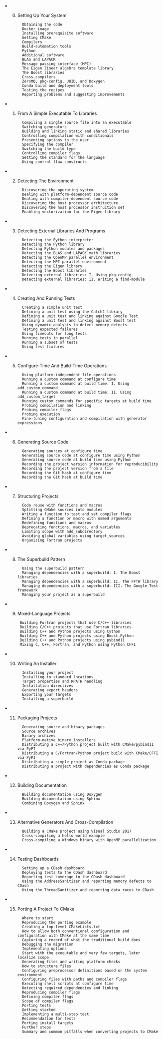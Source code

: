 - 00. Setting Up Your System

            Obtaining the code
            Docker image
            Installing prerequisite software
            Getting CMake
            Compilers
            Build-automation tools
            Python
            Additional software
            BLAS and LAPACK
            Message passing interface (MPI)
            The Eigen linear algebra template library
            The Boost libraries
            Cross-compilers
            ZeroMQ, pkg-config, UUID, and Doxygen
            Conda build and deployment tools
            Testing the recipes
            Reporting problems and suggesting improvements

- 01. From A Simple Executable To Libraries

            Compiling a single source file into an executable
            Switching generators
            Building and linking static and shared libraries
            Controlling compilation with conditionals
            Presenting options to the user
            Specifying the compiler
            Switching the build type
            Controlling compiler flags
            Setting the standard for the language
            Using control flow constructs

- 02. Detecting The Environment
           
            Discovering the operating system
            Dealing with platform-dependent source code
            Dealing with compiler-dependent source code
            Discovering the host processor architecture
            Discovering the host processor instruction set
            Enabling vectorization for the Eigen library

- 03. Detecting External Libraries And Programs
           
            Detecting the Python interpreter
            Detecting the Python library
            Detecting Python modules and packages
            Detecting the BLAS and LAPACK math libraries
            Detecting the OpenMP parallel environment
            Detecting the MPI parallel environment
            Detecting the Eigen library
            Detecting the Boost libraries
            Detecting external libraries: I. Using pkg-config
            Detecting external libraries: II. Writing a find-module

- 04. Creating And Running Tests
           
            Creating a simple unit test
            Defining a unit test using the Catch2 library
            Defining a unit test and linking against Google Test
            Defining a unit test and linking against Boost test
            Using dynamic analysis to detect memory defects
            Testing expected failures
            Using timeouts for long tests
            Running tests in parallel
            Running a subset of tests
            Using test fixtures

- 05. Configure-Time And Build-Time Operations
           
            Using platform-independent file operations
            Running a custom command at configure time
            Running a custom command at build time: I. Using add_custom_command
            Running a custom command at build time: II. Using add_custom_target
            Running custom commands for specific targets at build time
            Probing compilation and linking
            Probing compiler flags
            Probing execution
            Fine-tuning configuration and compilation with generator expressions

- 06. Generating Source Code
           
            Generating sources at configure time
            Generating source code at configure time using Python
            Generating source code at build time using Python
            Recording the project version information for reproducibility
            Recording the project version from a file
            Recording the Git hash at configure time
            Recording the Git hash at build time

- 07. Structuring Projects
           
            Code reuse with functions and macros
            Splitting CMake sources into modules
            Writing a function to test and set compiler flags
            Defining a function or macro with named arguments
            Redefining functions and macros
            Deprecating functions, macros, and variables
            Limiting scope with add_subdirectory
            Avoiding global variables using target_sources
            Organizing Fortran projects

- 08. The Superbuild Pattern
           
            Using the superbuild pattern
            Managing dependencies with a superbuild: I. The Boost libraries
            Managing dependencies with a superbuild: II. The FFTW library
            Managing dependencies with a superbuild: III. The Google Test framework
            Managing your project as a superbuild

- 09.  Mixed-Language Projects
           
            Building Fortran projects that use C/C++ libraries
            Building C/C++ projects that use Fortran libraries
            Building C++ and Python projects using Cython
            Building C++ and Python projects using Boost.Python
            Building C++ and Python projects using pybind11
            Mixing C, C++, Fortran, and Python using Python CFFI

- 10. Writing An Installer
           
            Installing your project
            Installing to standard locations
            Target properties and RPATH handling
            Installation directives
            Generating export headers
            Exporting your targets
            Installing a superbuild

- 11. Packaging Projects
           
            Generating source and binary packages
            Source archives
            Binary archives
            Platform-native binary installers
            Distributing a C++/Python project built with CMake/pybind11 via PyPI
            Distributing a C/Fortran/Python project build with CMake/CFFI via PyPI
            Distributing a simple project as Conda package
            Distributing a project with dependencies as Conda package

- 12. Building Documentation
           
            Building documentation using Doxygen
            Building documentation using Sphinx
            Combining Doxygen and Sphinx

- 13. Alternative Generators And Cross-Compilation
           
            Building a CMake project using Visual Studio 2017
            Cross-compiling a hello world example
            Cross-compiling a Windows binary with OpenMP parallelization

- 14. Testing Dashboards
           
            Setting up a CDash dashboard
            Deploying tests to the CDash dashboard
            Reporting test coverage to the CDash dashboard
            Using the AddressSanitizer and reporting memory defects to CDash
            Using the ThreadSanitizer and reporting data races to CDash

- 15. Porting A Project To CMake

            Where to start
            Reproducing the porting example
            Creating a top-level CMakeLists.txt
            How to allow both conventional configuration and configuration with CMake at the same time
            Capturing a record of what the traditional build does
            Debugging the migration
            Implementing options
            Start with the executable and very few targets, later localize scope
            Generating files and writing platform checks
            How to structure files
            Configuring preprocessor definitions based on the system environment
            Configuring files with paths and compiler flags
            Executing shell scripts at configure time
            Detecting required dependencies and linking
            Reproducing compiler flags
            Defining compiler flags
            Scope of compiler flags
            Porting tests
            Getting started
            Implementing a multi-step test
            Recommendation for tests
            Porting install targets
            Further steps
            Summary and common pitfalls when converting projects to CMake
